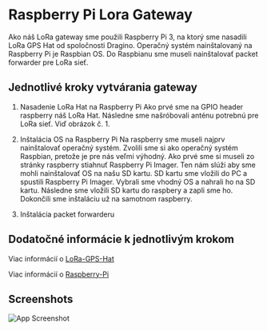 
# Raspberry Pi Lora Gateway

Ako náš LoRa gateway sme použili Raspberry Pi 3, na ktorý sme nasadili LoRa GPS Hat od spoločnosti Dragino. Operačný systém nainštalovaný na Raspberry Pi je Raspbian OS. Do Raspbianu sme museli nainštalovať packet forwarder pre LoRa sieť.

## Jednotlivé kroky vytvárania gateway

1. Nasadenie LoRa Hat na Raspberry Pi
Ako prvé sme na GPIO header raspberry náš LoRa Hat. Následne sme našróbovali anténu potrebnú pre LoRa sieť. Viď obrázok č. 1.
 
2. Inštalácia OS na Raspberry Pi
Na raspberry sme museli najprv nainštalovať operačný systém. Zvolili sme si ako operačný systém Raspbian, pretože je pre nás veľmi výhodný. 
Ako prvé sme si museli zo stránky raspberry stiahnuť Raspberry Pi Imager.
Ten nám slúži aby sme mohli nainštalovať OS na našu SD kartu.
SD kartu sme vložili do PC a spustili Raspberry Pi Imager. 
Vybrali sme vhodný OS a nahrali ho na SD kartu. Následne sme vložili SD kartu do raspbery a zapli sme ho.
Dokončili sme inštaláciu už na samotnom raspberry. 

3. Inštalácia packet forwarderu 




## Dodatočné informácie k jednotlivým krokom

Viac informácií o [LoRa-GPS-Hat](https://www.dragino.com/products/lora/item/106-lora-gps-hat.html)

Viac informácií o [Raspberry-Pi](https://www.raspberrypi.com/documentation/)
## Screenshots

![App Screenshot](https://via.placeholder.com/468x300?text=App+Screenshot+Here)










